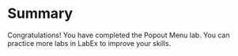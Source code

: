 # Summary

Congratulations! You have completed the Popout Menu lab. You can practice more labs in LabEx to improve your skills.
